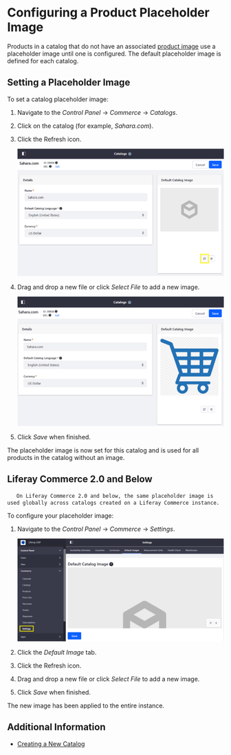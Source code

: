 # Configuring a Product Placeholder Image

Products in a catalog that do not have an associated [product image](../creating-and-managing-products/products/product-images.md) use a placeholder image until one is configured. The default placeholder image is defined for each catalog.

## Setting a Placeholder Image

To set a catalog placeholder image:

1. Navigate to the _Control Panel_ &rarr; _Commerce_ &rarr; _Catalogs_.
1. Click on the catalog (for example, _Sahara.com_).
1. Click the Refresh icon. <!-- Please just add a refresh icon in line here and take out the following image. -->

    ![Click the Refresh button to change the image.](./configuring-a-product-placeholder-image/images/02.png)

1. Drag and drop a new file or click _Select File_ to add a new image. <!-- Replace the following screenshot with one that shows me where to drag and drop or click "Select File" - I don't see it in any of the screenshots. -->

     ![Verify the image.](./configuring-a-product-placeholder-image/images/03.png)

1. Click _Save_ when finished.

The placeholder image is now set for this catalog and is used for all products in the catalog without an image.

## Liferay Commerce 2.0 and Below

```tip::
   On Liferay Commerce 2.0 and below, the same placeholder image is used globally across catalogs created on a Liferay Commerce instance.
```

To configure your placeholder image:

1. Navigate to the _Control Panel_ &rarr; _Commerce_ &rarr; _Settings_.

    ![Default Image is in the Settings tab.](./configuring-a-product-placeholder-image/images/04.png)

1. Click the _Default Image_ tab.
1. Click the Refresh icon.
1. Drag and drop a new file or click _Select File_ to add a new image.
1. Click _Save_ when finished.

The new image has been applied to the entire instance.

## Additional Information

* [Creating a New Catalog](./creating-a-new-catalog.md)
